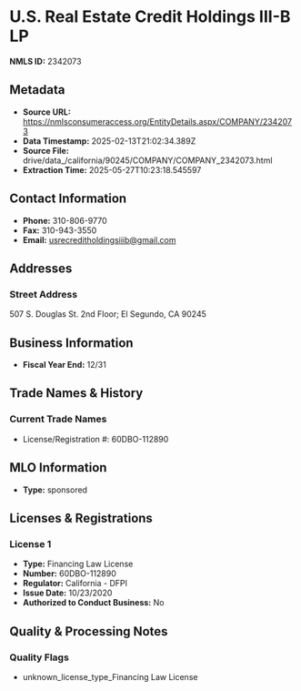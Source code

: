 # U.S. Real Estate Credit Holdings III-B LP

**NMLS ID:** 2342073

## Metadata
- **Source URL:** https://nmlsconsumeraccess.org/EntityDetails.aspx/COMPANY/2342073
- **Data Timestamp:** 2025-02-13T21:02:34.389Z
- **Source File:** drive/data_/california/90245/COMPANY/COMPANY_2342073.html
- **Extraction Time:** 2025-05-27T10:23:18.545597

## Contact Information
- **Phone:** 310-806-9770
- **Fax:** 310-943-3550
- **Email:** usrecreditholdingsiiib@gmail.com

## Addresses
### Street Address
507 S. Douglas St. 2nd Floor; El Segundo, CA 90245

## Business Information
- **Fiscal Year End:** 12/31

## Trade Names & History
### Current Trade Names
- License/Registration #: 60DBO-112890

## MLO Information
- **Type:** sponsored

## Licenses & Registrations

### License 1
- **Type:** Financing Law License
- **Number:** 60DBO-112890
- **Regulator:** California - DFPI
- **Issue Date:** 10/23/2020
- **Authorized to Conduct Business:** No

## Quality & Processing Notes
### Quality Flags
- unknown_license_type_Financing Law License
